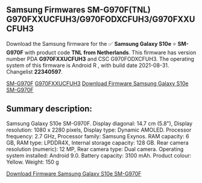 <h2>Samsung Firmwares SM-G970F(TNL) G970FXXUCFUH3/G970FODXCFUH3/G970FXXUCFUH3</h2>
Download the Samsung firmware for the ✅ <strong>Samsung Galaxy S10e </strong> ⭐ <strong>SM-G970F</strong> with product code <strong>TNL</strong> <strong> from Netherlands</strong>. This firmware has version number PDA <strong>G970FXXUCFUH3</strong> and CSC G970FODXCFUH3. The operating system of this firmware is Android R , with build date 2021-08-31. Changelist <strong>22340597</strong>.


[SM-G970F](https://samfirm.shop/samsung/model/SM-G970F)
[G970FXXUCFUH3](https://samfirm.shop/samsung/pda/G970FXXUCFUH3)
[Download Firmware Samsung Galaxy S10e SM-G970F](https://samfirm.shop/samsung/firmware/451940)
<h2>Summary description:</h2>
<p>Samsung Galaxy S10e SM-G970F. Display diagonal: 14.7 cm (5.8"), Display resolution: 1080 x 2280 pixels, Display type: Dynamic AMOLED. Processor frequency: 2.7 GHz, Processor family: Samsung Exynos. RAM capacity: 6 GB, RAM type: LPDDR4X, Internal storage capacity: 128 GB. Rear camera resolution (numeric): 12 MP, Rear camera type: Dual camera. Operating system installed: Android 9.0. Battery capacity: 3100 mAh. Product colour: Yellow. Weight: 150 g</p>


[Download Firmware Samsung Galaxy S10e SM-G970F](https://samfirm.shop/samsung/firmware/451940)
